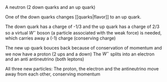 
A neutron (2 down quarks and an up quark)

One of the down quarks changes [[quarks|flavor]] to an up quark. 

The down quark has a charge of -1/3 and the up quark has a charge of 2/3 so a virtual $W^-$ boson (a particle associated with the weak force) is needed, which carries away a (-1) charge (conserving charge)

The new up quark bouces back because of conservation of momentum and we now have a proton (2 ups and a down)
The $W^-$ splits into an electron and an anti antineutrino (both leptons)

All three new particles: The proton, the electron and the antineutrino move away from each other, conserving  momentum

